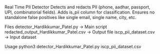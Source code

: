 Real Time PII Detector
Detects and redacts PII (phone, aadhar, passport, UPI, combinatorial fields).
Adds is_pii column for classification.
Ensures no standalone false positives like single email, single name, city, etc.

Files
detector_Hardikkumar_Patel.py → Main script
redacted_output_Hardikkumar_Patel.csv → Output file
iscp_pii_dataset.csv → Input dataset

Usage
python3 detector_Hardikkumar_Patel.py iscp_pii_dataset.csv
